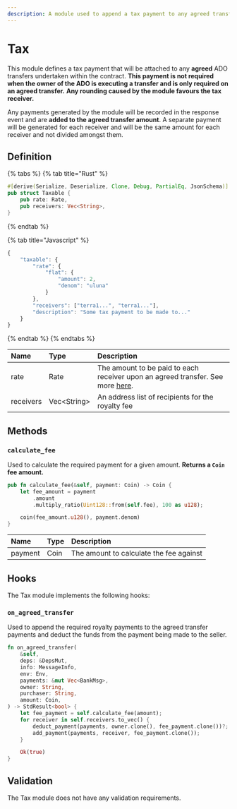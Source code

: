 ```yaml
---
description: A module used to append a tax payment to any agreed transfer.
---
```


# Tax

This module defines a tax payment that will be attached to any **agreed** ADO transfers undertaken within the contract. **This payment is not required when the owner of the ADO is executing a transfer and is only required on an agreed transfer.** **Any rounding caused by the module favours the tax receiver.**

Any payments generated by the module will be recorded in the response event and are **added to the agreed transfer amount**. A separate payment will be generated for each receiver and will be the same amount for each receiver and not divided amongst them.

## Definition

{% tabs %}
{% tab title="Rust" %}
```rust
#[derive(Serialize, Deserialize, Clone, Debug, PartialEq, JsonSchema)]
pub struct Taxable {
    pub rate: Rate,
    pub receivers: Vec<String>,
}

```
{% endtab %}

{% tab title="Javascript" %}
```javascript
{
    "taxable": {
        "rate": {
            "flat": {
                "amount": 2,
                "denom": "uluna"
            }
        },
        "receivers": ["terra1...", "terra1..."],
        "description": "Some tax payment to be made to..."
    }
}
```
{% endtab %}
{% endtabs %}

| Name | Type | Description |
| :--- | :--- | :--- |
| rate | Rate | The amount to be paid to each receiver upon an agreed transfer. See more [here](https://docs.andromedaprotocol.io/andromeda/modules#rates). |
| receivers | Vec&lt;String&gt; | An address list of recipients for the royalty fee |

## Methods

### `calculate_fee`

Used to calculate the required payment for a given amount. **Returns a `Coin` fee amount.**

```rust
pub fn calculate_fee(&self, payment: Coin) -> Coin {
    let fee_amount = payment
        .amount
        .multiply_ratio(Uint128::from(self.fee), 100 as u128);

    coin(fee_amount.u128(), payment.denom)
}
```

| Name | Type | Description |
| :--- | :--- | :--- |
| payment | Coin | The amount to calculate the fee against |

## Hooks

The Tax module implements the following hooks:

### `on_agreed_transfer`

Used to append the required royalty payments to the agreed transfer payments and deduct the funds from the payment being made to the seller.

```rust
fn on_agreed_transfer(
    &self,
    deps: &DepsMut,
    info: MessageInfo,
    env: Env,
    payments: &mut Vec<BankMsg>,
    owner: String,
    purchaser: String,
    amount: Coin,
) -> StdResult<bool> {
    let fee_payment = self.calculate_fee(amount);
    for receiver in self.receivers.to_vec() {
        deduct_payment(payments, owner.clone(), fee_payment.clone())?;
        add_payment(payments, receiver, fee_payment.clone());
    }

    Ok(true)
}
```

## Validation

The Tax module does not have any validation requirements.


